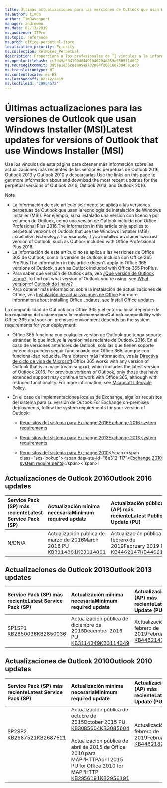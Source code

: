 ```yaml
---
title: Últimas actualizaciones para las versiones de Outlook que usan Windows Installer (MSI)
ms.author: timda
author: TimDavenport
manager: andrewmo
ms.date: 02/13/2019
ms.audience: ITPro
ms.topic: reference
ms.prod: office-perpetual-itpro
localization_priority: Priority
ms.collection: RelNotes_Perpetual
description: Proporciona a los profesionales de TI vínculos a la información de las últimas actualizaciones de las versiones perpetuas de Outlook 2016, Outlook 2013 y Outlook 2010.
ms.openlocfilehash: cc2d49a53410048d401940204d853e6505f14892
ms.sourcegitcommit: 395ea1e35ceea09a9782884f26016073945e1ec0
ms.translationtype: HT
ms.contentlocale: es-ES
ms.lasthandoff: 02/12/2019
ms.locfileid: "29964572"
---
```

# <a name="latest-updates-for-versions-of-outlook-that-use-windows-installer-msi"></a><span data-ttu-id="6e312-103">Últimas actualizaciones para las versiones de Outlook que usan Windows Installer (MSI)</span><span class="sxs-lookup"><span data-stu-id="6e312-103">Latest updates for versions of Outlook that use Windows Installer (MSI)</span></span>

<span data-ttu-id="6e312-104">Use los vínculos de esta página para obtener más información sobre las actualizaciones más recientes de las versiones perpetuas de Outlook 2016, Outlook 2013 y Outlook 2010 y descargarlas.</span><span class="sxs-lookup"><span data-stu-id="6e312-104">Use the links on this page to get more information about and download the most recent updates for the perpetual versions of Outlook 2016, Outlook 2013, and Outlook 2010.</span></span>
  
> [!NOTE]
> - <span data-ttu-id="6e312-p101">La información de este artículo solamente se aplica a las versiones perpetuas de Outlook que usan la tecnología de instalación de Windows Installer (MSI). Por ejemplo, si ha instalado una versión con licencia por volumen de Outlook, como una versión de Outlook incluida con Office Profesional Plus 2016.</span><span class="sxs-lookup"><span data-stu-id="6e312-p101">The information in this article only applies to perpetual versions of Outlook that use the Windows Installer (MSI) installation technology. For example, if you installed a volume licensed version of Outlook, such as Outlook included with Office Professional Plus 2016.</span></span>
> - <span data-ttu-id="6e312-107">La información de este artículo no se aplica a las versiones de Office 365 de Outlook, como la versión de Outlook incluida con Office 365 ProPlus.</span><span class="sxs-lookup"><span data-stu-id="6e312-107">The information in this article doesn't apply to Office 365 versions of Outlook, such as Outlook included with Office 365 ProPlus.</span></span>
> - <span data-ttu-id="6e312-108">Para saber qué versión de Outlook usa, vea [¿Qué versión de Outlook tengo?](https://support.office.com/article/b3a9568c-edb5-42b9-9825-d48d82b2257c).</span><span class="sxs-lookup"><span data-stu-id="6e312-108">To find out what version of Outlook you're using, see [What version of Outlook do I have?](https://support.office.com/article/b3a9568c-edb5-42b9-9825-d48d82b2257c)</span></span>
> - <span data-ttu-id="6e312-109">Para obtener más información sobre la instalación de actualizaciones de Office, vea [Instalación de actualizaciones de Office](https://support.office.com/article/2ab296f3-7f03-43a2-8e50-46de917611c5).</span><span class="sxs-lookup"><span data-stu-id="6e312-109">For more information about installing Office updates, see [Install Office updates](https://support.office.com/article/2ab296f3-7f03-43a2-8e50-46de917611c5).</span></span> 
  
<span data-ttu-id="6e312-110">La compatibilidad de Outlook con Office 365 y el entorno local depende de los requisitos del sistema para la implementación:</span><span class="sxs-lookup"><span data-stu-id="6e312-110">Outlook compatibility with Office 365 and your on-premises environment depends on the system requirements for your deployment:</span></span>
  
- <span data-ttu-id="6e312-p102">Office 365 funciona con cualquier versión de Outlook que tenga soporte estándar, lo que incluye la versión más reciente de Outlook 2016. En el caso de versiones anteriores de Outlook, solo las que tienen soporte extendido pueden seguir funcionando con Office 365, aunque con funcionalidad reducida. Para obtener más información, vea la [Directiva de ciclo de vida de Microsoft](https://support.microsoft.com/lifecycle).</span><span class="sxs-lookup"><span data-stu-id="6e312-p102">Office 365 works with any version of Outlook that is in mainstream support, which includes the latest version of Outlook 2016. For previous versions of Outlook, only those that have extended support may continue to work with Office 365, although with reduced functionality. For more information, see [Microsoft Lifecycle Policy](https://support.microsoft.com/lifecycle).</span></span>
    
- <span data-ttu-id="6e312-114">En el caso de implementaciones locales de Exchange, siga los requisitos del sistema para su versión de Outlook:</span><span class="sxs-lookup"><span data-stu-id="6e312-114">For Exchange on-premises deployments, follow the system requirements for your version of Outlook:</span></span>
    
  - [<span data-ttu-id="6e312-115">Requisitos del sistema para Exchange 2016</span><span class="sxs-lookup"><span data-stu-id="6e312-115">Exchange 2016 system requirements</span></span>](https://docs.microsoft.com/Exchange/plan-and-deploy/system-requirements)
    
  - [<span data-ttu-id="6e312-116">Requisitos del sistema para Exchange 2013</span><span class="sxs-lookup"><span data-stu-id="6e312-116">Exchange 2013 system requirements</span></span>](https://docs.microsoft.com/exchange/exchange-2013-system-requirements-exchange-2013-help)
    
  - <span data-ttu-id="6e312-117">[Requisitos del sistema para Exchange 2010](https://docs.microsoft.com/previous-versions/office/exchange-server-2010/aa996719(v=exchg.141))</span><span class="sxs-lookup"><span data-stu-id="6e312-117">[Exchange 2010 system requirements](https://docs.microsoft.com/previous-versions/office/exchange-server-2010/aa996719(v=exchg.141))</span></span>

   
## <a name="outlook-2016-updates"></a><span data-ttu-id="6e312-118">Actualizaciones de Outlook 2016</span><span class="sxs-lookup"><span data-stu-id="6e312-118">Outlook 2016 updates</span></span>

|<span data-ttu-id="6e312-119">**Service Pack (SP) más reciente**</span><span class="sxs-lookup"><span data-stu-id="6e312-119">**Latest Service Pack (SP)**</span></span>|<span data-ttu-id="6e312-120">**Actualización mínima necesaria**</span><span class="sxs-lookup"><span data-stu-id="6e312-120">**Minimum required update**</span></span>|<span data-ttu-id="6e312-121">**Actualización pública (AP) más reciente**</span><span class="sxs-lookup"><span data-stu-id="6e312-121">**Latest Public Update (PU)**</span></span>|
|:-----|:-----|:-----|
|<span data-ttu-id="6e312-122">N/D</span><span class="sxs-lookup"><span data-stu-id="6e312-122">N/A</span></span>  <br/> |<span data-ttu-id="6e312-123">Actualización pública de marzo de 2016</span><span class="sxs-lookup"><span data-stu-id="6e312-123">March 2016 PU</span></span> <br/>[<span data-ttu-id="6e312-124">KB3114861</span><span class="sxs-lookup"><span data-stu-id="6e312-124">KB3114861</span></span>](https://support.microsoft.com/help/3114861) <br/> |<span data-ttu-id="6e312-125">Actualización pública de febrero de 2019</span><span class="sxs-lookup"><span data-stu-id="6e312-125">February 2019 PU</span></span> <br/>[<span data-ttu-id="6e312-126">KB4462147</span><span class="sxs-lookup"><span data-stu-id="6e312-126">KB4462147</span></span>](https://support.microsoft.com/help/4462147) 

## <a name="outlook-2013-updates"></a><span data-ttu-id="6e312-127">Actualizaciones de Outlook 2013</span><span class="sxs-lookup"><span data-stu-id="6e312-127">Outlook 2013 updates</span></span>

|<span data-ttu-id="6e312-128">**Service Pack (SP) más reciente**</span><span class="sxs-lookup"><span data-stu-id="6e312-128">**Latest Service Pack (SP)**</span></span>|<span data-ttu-id="6e312-129">**Actualización mínima necesaria**</span><span class="sxs-lookup"><span data-stu-id="6e312-129">**Minimum required update**</span></span>|<span data-ttu-id="6e312-130">**Actualización pública (AP) más reciente**</span><span class="sxs-lookup"><span data-stu-id="6e312-130">**Latest Public Update (PU)**</span></span>|
|:-----|:-----|:-----|
|<span data-ttu-id="6e312-131">SP1</span><span class="sxs-lookup"><span data-stu-id="6e312-131">SP1</span></span>  <br/>[<span data-ttu-id="6e312-132">KB2850036</span><span class="sxs-lookup"><span data-stu-id="6e312-132">KB2850036</span></span>](https://go.microsoft.com/fwlink/p/?LinkId=512538) <br/> |<span data-ttu-id="6e312-133">Actualización pública de diciembre de 2015</span><span class="sxs-lookup"><span data-stu-id="6e312-133">December 2015 PU</span></span> <br/>[<span data-ttu-id="6e312-134">KB3114349</span><span class="sxs-lookup"><span data-stu-id="6e312-134">KB3114349</span></span>](https://support.microsoft.com/kb/3114349) <br/> |<span data-ttu-id="6e312-135">Actualización pública de febrero de 2019</span><span class="sxs-lookup"><span data-stu-id="6e312-135">February 2019 PU</span></span> <br/>[<span data-ttu-id="6e312-136">KB4462141</span><span class="sxs-lookup"><span data-stu-id="6e312-136">KB4462141</span></span>](https://support.microsoft.com/help/4462141)  |
   
## <a name="outlook-2010-updates"></a><span data-ttu-id="6e312-137">Actualizaciones de Outlook 2010</span><span class="sxs-lookup"><span data-stu-id="6e312-137">Outlook 2010 updates</span></span>

|<span data-ttu-id="6e312-138">**Service Pack (SP) más reciente**</span><span class="sxs-lookup"><span data-stu-id="6e312-138">**Latest Service Pack (SP)**</span></span>|<span data-ttu-id="6e312-139">**Actualización mínima necesaria**</span><span class="sxs-lookup"><span data-stu-id="6e312-139">**Minimum required update**</span></span>|<span data-ttu-id="6e312-140">**Actualización pública (AP) más reciente**</span><span class="sxs-lookup"><span data-stu-id="6e312-140">**Latest Public Update (PU)**</span></span>|
|:-----|:-----|:-----|
|<span data-ttu-id="6e312-141">SP2</span><span class="sxs-lookup"><span data-stu-id="6e312-141">SP2</span></span> <br/>[<span data-ttu-id="6e312-142">KB2687521</span><span class="sxs-lookup"><span data-stu-id="6e312-142">KB2687521</span></span>](https://go.microsoft.com/fwlink/p/?LinkId=512542) <br><br><br><br/> |<span data-ttu-id="6e312-143">Actualización pública de octubre de 2015</span><span class="sxs-lookup"><span data-stu-id="6e312-143">October 2015 PU</span></span> <br/> [<span data-ttu-id="6e312-144">KB3085604</span><span class="sxs-lookup"><span data-stu-id="6e312-144">KB3085604</span></span>](https://support.microsoft.com/kb/3085604) <br/><br/>  <span data-ttu-id="6e312-145">Actualización pública de abril de 2015 de Office 2010 para MAPI/HTTP</span><span class="sxs-lookup"><span data-stu-id="6e312-145">April 2015 PU for Office 2010 for MAPI/HTTP</span></span> <br/> [<span data-ttu-id="6e312-146">KB2956191</span><span class="sxs-lookup"><span data-stu-id="6e312-146">KB2956191</span></span>](https://support.microsoft.com/es-ES/help/2956191/april-14-2015-update-for-office-2010-kb2956191) <br/> |<span data-ttu-id="6e312-147">Actualización pública de febrero de 2019</span><span class="sxs-lookup"><span data-stu-id="6e312-147">February 2019 PU</span></span> <br/>[<span data-ttu-id="6e312-148">KB4462182</span><span class="sxs-lookup"><span data-stu-id="6e312-148">KB4462182</span></span>](https://support.microsoft.com/help/4462182) <br><br><br><br/>|
   

